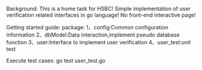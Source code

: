 Background:
This is a home task for HSBC!
Simple implementation of user verification related interfaces in go language!
No front-end interactive page!

Getting started guide:
package:
1、config:Common configuration information
2、dbModel:Data interaction,implement pseudo database function
3、user:Interface to implement user verification
4、user_test:unit test 

Execute test cases:
go test user_test.go